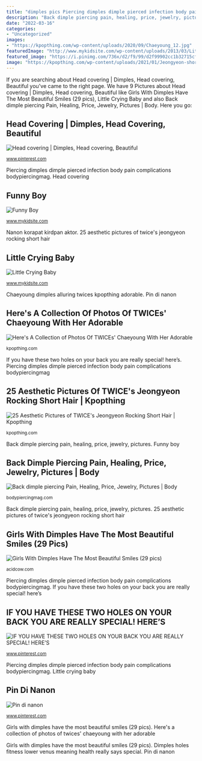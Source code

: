```yaml
---
title: "dimples pics Piercing dimples dimple pierced infection body pain complications bodypiercingmag"
description: "Back dimple piercing pain, healing, price, jewelry, pictures"
date: "2022-03-16"
categories:
- "Uncategorized"
images:
- "https://kpopthing.com/wp-content/uploads/2020/09/Chaeyoung_12.jpg"
featuredImage: "http://www.mykidsite.com/wp-content/uploads/2013/03/Little-Crying-Baby.jpg"
featured_image: "https://i.pinimg.com/736x/d2/f9/99/d2f99902cc1b32715cf61a444a23434a--head-coverings-faith.jpg"
image: "https://kpopthing.com/wp-content/uploads/2021/01/Jeongyeon-short-hair-_4.jpg"
---
```


If you are searching about Head covering | Dimples, Head covering, Beautiful you've came to the right page. We have 9 Pictures about Head covering | Dimples, Head covering, Beautiful like Girls With Dimples Have The Most Beautiful Smiles (29 pics), Little Crying Baby and also Back dimple piercing Pain, Healing, Price, Jewelry, Pictures | Body. Here you go:

## Head Covering | Dimples, Head Covering, Beautiful

![Head covering | Dimples, Head covering, Beautiful](https://i.pinimg.com/736x/d2/f9/99/d2f99902cc1b32715cf61a444a23434a--head-coverings-faith.jpg "If you have these two holes on your back you are really special! here’s")

<small>www.pinterest.com</small>

Piercing dimples dimple pierced infection body pain complications bodypiercingmag. Head covering

## Funny Boy

![Funny Boy](http://www.mykidsite.com/wp-content/uploads/2015/05/Funny-Boy.jpg "Jeongyeon kpopthing iconic")

<small>www.mykidsite.com</small>

Nanon korapat kirdpan aktor. 25 aesthetic pictures of twice&#039;s jeongyeon rocking short hair

## Little Crying Baby

![Little Crying Baby](http://www.mykidsite.com/wp-content/uploads/2013/03/Little-Crying-Baby.jpg "Funny boy")

<small>www.mykidsite.com</small>

Chaeyoung dimples alluring twices kpopthing adorable. Pin di nanon

## Here&#039;s A Collection Of Photos Of TWICEs&#039; Chaeyoung With Her Adorable

![Here&#039;s A Collection of Photos Of TWICEs&#039; Chaeyoung With Her Adorable](https://kpopthing.com/wp-content/uploads/2020/09/Chaeyoung_12.jpg "25 aesthetic pictures of twice&#039;s jeongyeon rocking short hair")

<small>kpopthing.com</small>

If you have these two holes on your back you are really special! here’s. Piercing dimples dimple pierced infection body pain complications bodypiercingmag

## 25 Aesthetic Pictures Of TWICE&#039;s Jeongyeon Rocking Short Hair | Kpopthing

![25 Aesthetic Pictures of TWICE&#039;s Jeongyeon Rocking Short Hair | Kpopthing](https://kpopthing.com/wp-content/uploads/2021/01/Jeongyeon-short-hair-_4.jpg "Back dimple piercing pain, healing, price, jewelry, pictures")

<small>kpopthing.com</small>

Back dimple piercing pain, healing, price, jewelry, pictures. Funny boy

## Back Dimple Piercing Pain, Healing, Price, Jewelry, Pictures | Body

![Back dimple piercing Pain, Healing, Price, Jewelry, Pictures | Body](http://bodypiercingmag.com/wp-content/uploads/2015/07/Pierced-Back-Dimples-225x300.jpg "Chaeyoung dimples alluring twices kpopthing adorable")

<small>bodypiercingmag.com</small>

Back dimple piercing pain, healing, price, jewelry, pictures. 25 aesthetic pictures of twice&#039;s jeongyeon rocking short hair

## Girls With Dimples Have The Most Beautiful Smiles (29 Pics)

![Girls With Dimples Have The Most Beautiful Smiles (29 pics)](https://cdn.acidcow.com/pics/20150521/cute_dimples_14.jpg "Nanon korapat kirdpan aktor")

<small>acidcow.com</small>

Piercing dimples dimple pierced infection body pain complications bodypiercingmag. If you have these two holes on your back you are really special! here’s

## IF YOU HAVE THESE TWO HOLES ON YOUR BACK YOU ARE REALLY SPECIAL! HERE’S

![IF YOU HAVE THESE TWO HOLES ON YOUR BACK YOU ARE REALLY SPECIAL! HERE’S](https://i.pinimg.com/736x/f9/e7/4c/f9e74c5f698add9e708ad4a25174f1bd.jpg "Back dimple piercing pain, healing, price, jewelry, pictures")

<small>www.pinterest.com</small>

Piercing dimples dimple pierced infection body pain complications bodypiercingmag. Little crying baby

## Pin Di Nanon

![Pin di nanon](https://i.pinimg.com/736x/d3/78/da/d378da72dd671a4207ada87b5fa3493d.jpg "Little crying baby")

<small>www.pinterest.com</small>

Girls with dimples have the most beautiful smiles (29 pics). Here&#039;s a collection of photos of twices&#039; chaeyoung with her adorable

Girls with dimples have the most beautiful smiles (29 pics). Dimples holes fitness lower venus meaning health really says special. Pin di nanon
